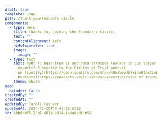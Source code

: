 ```yaml
---
draft: true
template: page
path: /thank-you/founders-circle
components:
  - type: Hero
    title: Thanks for joining the Founder's Circle.
    text: ""
    contentAlignment: Left
    hideSeparator: true
    image:
      image: ""
  - type: Text
    text: Want to hear from IT and data strategy leaders in our larger community of
      experts? Subscribe to the Circles of Trust podcast
      on [Spotify](https://open.spotify.com/show/49kZwowJkYxjceHIax2zxK) and [Apple
      Podcasts](https://podcasts.apple.com/us/podcast/circles-of-trust/id1645908970).
    theme: white
seo:
  noindex: false
createdBy: ""
createdAt: ""
updatedBy: Caroll Casbeer
updatedAt: 2023-01-20T18:41:19.632Z
id: 3eb6de55-22b7-4073-a914-8ada0ad1cb52
---
```

